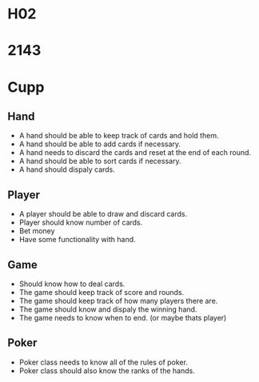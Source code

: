 # H02
# 2143
# Cupp

## Hand
- A hand should be able to keep track of cards and hold them.
- A hand should be able to add cards if necessary.
- A hand needs to discard the cards and reset at the end of each round.
- A hand should be able to sort cards if necessary.
- A hand should dispaly cards.

## Player
- A player should be able to draw and discard cards.
- Player should know number of cards.
- Bet money
- Have some functionality with hand.

## Game
- Should know how to deal cards.
- The game should keep track of score and rounds.
- The game should keep track of how many players there are.
- The game should know and dispaly the winning hand.
- The game needs to know when to end. (or maybe thats player)

## Poker
- Poker class needs to know all of the rules of poker.
- Poker class should also know the ranks of the hands.
